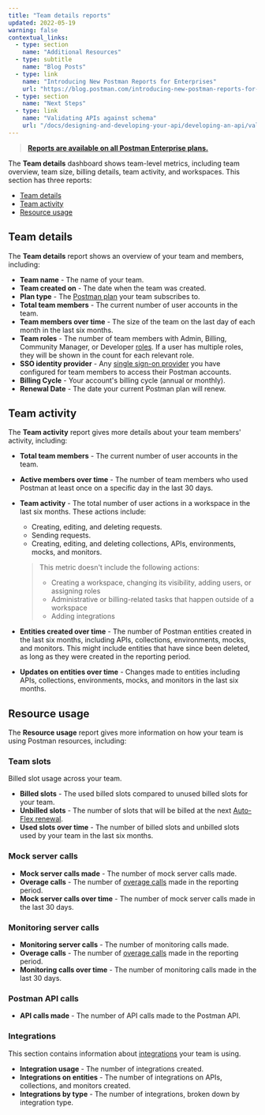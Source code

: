 ```yaml
---
title: "Team details reports"
updated: 2022-05-19
warning: false
contextual_links:
  - type: section
    name: "Additional Resources"
  - type: subtitle
    name: "Blog Posts"
  - type: link
    name: "Introducing New Postman Reports for Enterprises"
    url: "https://blog.postman.com/introducing-new-postman-reports-for-enterprises/"
  - type: section
    name: "Next Steps"
  - type: link
    name: "Validating APIs against schema"
    url: "/docs/designing-and-developing-your-api/developing-an-api/validating-elements-against-schema/"
---
```


> [**Reports are available on all Postman Enterprise plans.**](https://www.postman.com/pricing)

The **Team details** dashboard shows team-level metrics, including team overview, team size, billing details, team activity, and workspaces. This section has three reports:

* [Team details](#team-details)
* [Team activity](#team-activity)
* [Resource usage](#resource-usage)

## Team details

The **Team details** report shows an overview of your team and members, including:

* **Team name** - The name of your team.
* **Team created on** - The date when the team was created.
* **Plan type** - The [Postman plan](https://www.postman.com/pricing/) your team subscribes to.
* **Total team members** - The current number of user accounts in the team.
* **Team members over time** - The size of the team on the last day of each month in the last six months.
* **Team roles** - The number of team members with Admin, Billing, Community Manager, or Developer [roles](/docs/collaborating-in-postman/roles-and-permissions/). If a user has multiple roles, they will be shown in the count for each relevant role.
* **SSO identity provider** - Any [single sign-on provider](/docs/administration/sso/intro-sso/) you have configured for team members to access their Postman accounts.
* **Billing Cycle** - Your account's billing cycle (annual or monthly).
* **Renewal Date** - The date your current Postman plan will renew.

## Team activity

The **Team activity** report gives more details about your team members' activity, including:

* **Total team members** - The current number of user accounts in the team.
* **Active members over time** - The number of team members who used Postman at least once on a specific day in the last 30 days.
* **Team activity** - The total number of user actions in a workspace in the last six months. These actions include:

    * Creating, editing, and deleting requests.
    * Sending requests.
    * Creating, editing, and deleting collections, APIs, environments, mocks, and monitors.

    > This metric doesn't include the following actions:
    >
    > * Creating a workspace, changing its visibility, adding users, or assigning roles
    > * Administrative or billing-related tasks that happen outside of a workspace
    > * Adding integrations

* **Entities created over time** - The number of Postman entities created in the last six months, including APIs, collections, environments, mocks, and monitors. This might include entities that have since been deleted, as long as they were created in the reporting period.
* **Updates on entities over time** - Changes made to entities including APIs, collections, environments, mocks, and monitors in the last six months.

## Resource usage

The **Resource usage** report gives more information on how your team is using Postman resources, including:

### Team slots

Billed slot usage across your team.

* **Billed slots** - The used billed slots compared to unused billed slots for your team.
* **Unbilled slots** - The number of slots that will be billed at the next [Auto-Flex renewal](/docs/administration/billing/#utilizing-auto-flex).
* **Used slots over time** - The number of billed slots and unbilled slots used by your team in the last six months.

### Mock server calls

* **Mock server calls made** - The number of mock server calls made.
* **Overage calls** - The number of [overage calls](/docs/administration/billing/#managing-add-ons) made in the reporting period.
* **Mock server calls over time** - The number of mock server calls made in the last 30 days.

### Monitoring server calls

* **Monitoring server calls** - The number of monitoring calls made.
* **Overage calls** - The number of [overage calls](/docs/administration/billing/#managing-add-ons) made in the reporting period.
* **Monitoring calls over time** - The number of monitoring calls made in the last 30 days.

### Postman API calls

* **API calls made** - The number of API calls made to the Postman API.

### Integrations

This section contains information about [integrations](https://learning.postman.com/docs/integrations/intro-integrations/) your team is using.

* **Integration usage** - The number of integrations created.
* **Integrations on entities** - The number of integrations on APIs, collections, and monitors created.
* **Integrations by type** - The number of integrations, broken down by integration type.
